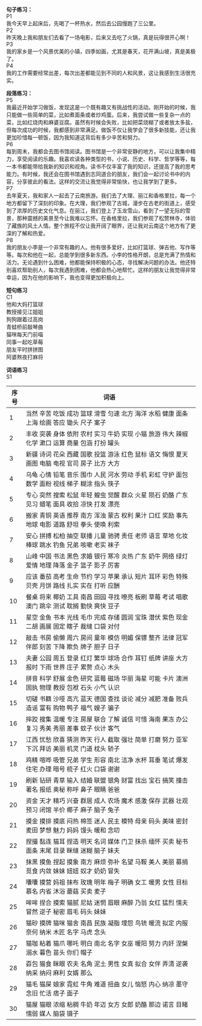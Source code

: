 **句子练习：**  
P1  
我今天早上起床后，先喝了一杯热水，然后去公园慢跑了三公里。  
P2  
昨天晚上我和朋友们去看了一场电影，后来又去吃了火锅，真是玩得很开心啊！  
P3  
我的家乡是一个风景优美的小镇，四季如画，尤其是春天，花开满山坡，真是美极了。  
P4  
我的工作需要经常出差，每次出差都能见到不同的人和风景，这让我感到生活很充实。  

**段落练习：**   
P5  
我最近开始学习做饭，发现这是一个既有趣又有挑战性的活动。刚开始的时候，我只能做一些简单的菜，比如煮面条或者炒鸡蛋。后来，我尝试做一些复杂一点的菜，比如红烧肉和麻婆豆腐。虽然有时候会失败，比如把菜烧糊了或者放太多盐，但每次成功的时候，我都感到非常满足。做饭不仅让我学会了很多新技能，还让我更加珍惜每一顿饭，因为我知道这背后有多少辛苦和努力。  
P6  
每到周末，我都会去图书馆阅读。图书馆是一个非常安静的地方，可以让我集中精力，享受阅读的乐趣。我喜欢读各种类型的书，小说、历史、科学、哲学等等，每一本书都能带给我新的知识和视角。读书不仅丰富了我的知识，还提高了我的思考能力。有时候，我还会在图书馆遇到志同道合的朋友，我们会一起讨论书中的内容，分享彼此的看法。这样的交流让我觉得非常愉快，也让我学到了更多。  
P7  
去年夏天，我和家人一起去了云南旅游。我们去了大理、丽江和香格里拉，每一个地方都留下了深刻的印象。在大理，我们参观了古城，漫步在古老的街道上，感受到了浓厚的历史文化气息。在丽江，我们登上了玉龙雪山，看到了一望无际的雪景，那种震撼的美景至今让我难以忘怀。在香格里拉，我们参观了松赞林寺，体验了藏族的风土人情。整个旅程不仅让我开阔了眼界，还让我对云南这个地方有了更深的了解和热爱。  
P8  
我的朋友小李是一个非常有趣的人。他有很多爱好，比如打篮球、弹吉他、写作等等。每次和他在一起，总能学到很多新东西。小李的性格开朗，总是充满了热情和活力。无论遇到什么困难，他都能保持积极的心态，寻找解决问题的办法。他还特别喜欢帮助别人，每次我遇到困难，他都会热心地帮忙。这样的朋友让我觉得非常幸运，因为在他的影响下，我也变得更加积极向上。  

**短句练习**  
C1  
他和大妈打篮球  
教授接见江姐姐  
狗狗跟着过高岗  
青蛙桥前敲琴曲  
猫咪每天门前喵  
同事一起吃草莓  
朋友平时拼拼图  
阿婆熬夜打麻将  

**词语练习**  
S1  

| 序号 | 词语 |
| ---- | ---- |
| 1    | 当然 辛苦 吃饭 成功 篮球 滑雪 匀速 北方 海洋 水稻 健康 面条 上海 绘画 答应 锄头 尺子 案子 |
| 2    | 丰收 突袭 身体 依附 农村 实习 牛奶 实现 小猫 旅游 伟大 辣椒 化学 漱口 运算 商量 包涵 打扮 罐头 |
| 3    | 新疆 诗词 花朵 西藏 国歌 投篮 游泳 红色 鼠标 语文 悔恨 夏天 画图 电脑 电视 官司 房子 比方 大方 |
| 4    | 乌龟 心情 铅笔 音乐 围巾 人民 河水 劳动 手机 彩虹 守护 面包 数学 面粉 视线 梯子 糊涂 指头 筷子 |
| 5    | 专心 突然 搜索 松鼠 年轻 蝗虫 觉醒 群众 火星 陨石 奶酪 广东 见习 蜡笔 面具 收拾 凉快 打发 漂亮 |
| 6    | 搬家 青铜 英语 推荐 南方 浑浊 蒙古 权利 果汁 口红 奖励 事先 地球 电影 道路 舒坦 拳头 使唤 利索 |
| 7    | 安心 拼搏 松柏 抽空 联播 儿童 驰骋 责任 老师 语言 草地 化妆 棒球 跳水 钓鱼 兄弟 咳嗽 老实 袜子 |
| 8    | 山峰 中国 书法 黑色 求婚 银行 寒冷 炎热 广东 奶牛 网络 绿灯 爱情 地理 降落 金子 篮子 影子 厉害 |
| 9    | 应该 番茄 高考 生命 节约 学习 苹果 承认 短片 耳环 彩色 特殊 贝壳 月饼 路线 扎实 实在 打听 应酬 |
| 10   | 餐桌 将来 椰奶 工具 南昌 田园 寻找 嘹亮 板刷 草莓 考试 唱歌 澳门 跳伞 测试 耽搁 勤快 爽快 豆子 |
| 11   | 星空 金鱼 书本 光线 毛巾 完成 存储 圆润 宝珠 潜伏 紫色 现金 二胡 画展 固定 瞎子 裁缝 口袋 对付 |
| 12   | 敲击 书房 偷懒 周六 房间 童年 模仿 明媚 保镖 整齐 法律 冠军 伴郎 刻苦 下降 欺负 牌子 胆子 日子 |
| 13   | 夫妻 公园 周五 登录 红灯 繁华 球场 合作 耳钉 纸牌 讲座 大方 报时 下雨 世界 庄子 累赘 点心 木头 |
| 14   | 拼音 科学 舒展 金色 研究 蓝莓 磁场 华丽 海星 可能 卡片 澳洲 固执 物理 教授 包袱 石头 小气 认识 |
| 15   | 切磋 书籍 沙哑 高亢 蓝天 德国 查找 谈论 减分 减肥 准备 败兵 造谣 富有 购物 鸭子 福气 嫂子 骗子 |
| 16   | 摔跤 搜集 温暖 专注 房屋 联合 了解 诚信 可惜 海南 果冻 办公 复习 秀美 秀丽 差事 蚊子 伙计 客气 |
| 17   | 江西 忧愁 欣喜 猜测 昨天 行人 截取 强壮 简单 打磨 努力 亚军 下沉 拜访 美丽 机灵 门道 枕头 轿子 |
| 18   | 鸡精 喧哗 吸管 兄弟 学生 形容 南北 洁净 水杯 耳垂 笔试 爆发 住宅 办理 暗号 梳子 红火 口袋 谢谢 |
| 19   | 刷新 钻研 青草 输入 结婚 联盟 银角 财富 找出 宝石 搞笑 撞击 著名 报纸 奥秘 称呼 鼻子 眼睛 爸爸 |
| 20   | 资金 天才 精巧 兴奋 群居 成人 农场 魔术 感激 保存 武器 壮观 预习 闭馆 半价 椰子 麻子 脑子 兔子 |
| 21   | 摸金 摸排 摸底 闷热 棉签 迷人 民主 模特 母亲 码头 美味 密封 麦田 梦想 魅力 妈妈 馒头 暖和 念叨 |
| 22   | 捏撮 黏连 猫耳 捏造 明天 名词 媒体 门卫 抹杀 缅怀 买卖 秘书 面条 末尾 目录 眯缝 迷糊 脑子 妹夫 |
| 23   | 抹黑 摸鱼 捏起 摸象 南方 麻烦 弥补 名望 马鞍 美人 美丽 募捐 觅食 内敛 妹妹 妞妞 奴才 奶奶 冒失 |
| 24   | 囔囔 摸营 妈祖 抹布 玫瑰 明年 梅子 明确 女工 暖男 女性 目标 慕名 内省 沐浴 蘑菇 买卖 麦子       |
| 25   | 哞哞 捏合 摸索 猫腻 尼姑 迷惘 眉眼 麻醉 乃翁 女红 猛烈 懦夫 冒然 逆子 秘密 眉毛 码头 妹妹       |
| 26   | 猫砂 摸牌 猫咪 猫舍 南昌 民族 凝脂 埋怨 鸟铳 暖流 拟定 内服 奈何 纳米 木匠 名字 马虎 念头       |
| 27   | 猫咖 粘着 猫爪 哪吒 明白 南北 名字 女巫 暖阳 努力 内奸 涅槃 溺水 暮色 苗头 你们 帽子           |
| 28   | 孬包 猫食 眯眼 农夫 名角 泥土 男性 女真 拟合 女伴 弄清 逆袭 纳采 纳闷 麻利 女婿 那么           |
| 29   | 猫毛 猫屎 娘家 霓虹 牛角 难道 扭曲 女儿 恼怒 内心 纳凉 墨守 念旧 忙活 痞子 面子             |
| 30   | 猫屋 猫眼 浓缩 粘稠 牛奶 年迈 女方 女郎 奶酪 那边 诺言 目睹 懦弱 媒人 脑袋 镊子             |
